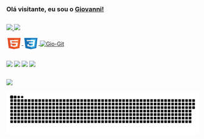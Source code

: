 ### Olá visitante, eu sou o [Giovanni!](https://github.com/giovanniryan)
    
   ##


<div>
  <a href="https://github.com/giovanniryan">
  <img height="180em" src="https://github-readme-stats.vercel.app/api?username=giovanniryan&show_icons=true&theme=nightowl"ude_all_commits=true&count_private=true"/>
  <img height="130em" src="https://github-readme-stats.vercel.app/api/top-langs/?username=giovanniryan&layout=compact&langs_count=7&theme=nightowl">
                                                                                                                         

  <div style="display: inline_block"><br>
  <img align="center" alt="Gio-HTML" height="30" width="40" src="https://raw.githubusercontent.com/devicons/devicon/master/icons/html5/html5-original.svg"> 
  <img align="center" alt="Gio-CSS" height="30" width="40" src="https://raw.githubusercontent.com/devicons/devicon/master/icons/css3/css3-original.svg"> 
  <img align="center" alt="Gio-Git" height="55" width="50" src="https://cdn.jsdelivr.net/gh/devicons/devicon/icons/git/git-plain-wordmark.svg" />


  
</div>
  
  ##
  
  <div> 
 
  <a href="https://www.instagram.com/vanni.ryann/" target="_blank"><img src="https://img.shields.io/badge/-Instagram-%23E4405F?style=for-the-badge&logo=instagram&logoColor=white" target="_blank"></a>
  <a href = "mailto:giovanniryandias@outlook.com"><img src="https://img.shields.io/badge/Microsoft_Outlook-0078D4?style=for-the-badge&logo=microsoft-outlook&logoColor=white" target="_blank"></a>
  <a href="https://www.linkedin.com/in/giovanni-cunha-b65b91194/" target="_blank"><img src="https://img.shields.io/badge/-LinkedIn-%230077B5?style=for-the-badge&logo=linkedin&logoColor=white" target="_blank"></a> 
   <a href="https://open.spotify.com/user/2257hfd6rgsflmom62tqjyt3y?si=32e9749027d64df0" target="_blank"><img src="https://img.shields.io/badge/Spotify-1ED760?&style=for-the-badge&logo=spotify&logoColor=white" target="_blank"></a>
   
   
   ##
   
 <img src="https://www.themasterpicks.com/wp-content/uploads/2020/04/22b22287602523.5dbd29081561d.gif">
     
  ![Snake animation](https://github.com/giovanniryan/giovanniryan/blob/output/github-contribution-grid-snake.svg)     
                                                                                                      
</div>
                                                                                                      
  
